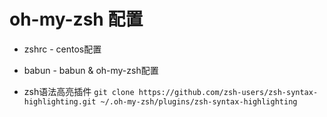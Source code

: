 # oh-my-zsh 配置

- zshrc - centos配置
- babun - babun & oh-my-zsh配置

- zsh语法高亮插件
`git clone https://github.com/zsh-users/zsh-syntax-highlighting.git ~/.oh-my-zsh/plugins/zsh-syntax-highlighting`
